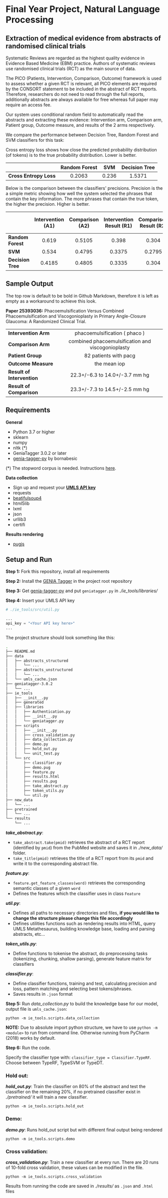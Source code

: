 # Final Year Project, Natural Language Processing
## Extraction of medical evidence from abstracts of randomised clinical trials

Systematic Reviews are regarded as the highest quality evidence in Evidence Based Medicine (EBM) practice. Authors of systematic reviews use randomised  clinical trials (RCT) as the main source of data. 

The PICO (Patients, Intervention, Comparison, Outcome) framework is used to assess whether a given RCT is relevant, all PICO elements are required by the CONSORT statement to be included in the abstract of RCT reports. Therefore, researchers do not need to read through the full reports, additionally abstracts are always available for free whereas full paper may require an access fee. 

Our system uses conditional random field to automatically read the abstracts and extracting these evidence: Intervention arm, Comparison arm, Patient group, Outcome measure, and results of the 2 arms respectively.

We compare the performance between Decision Tree, Random Forest and SVM classifiers for this task:

Cross entropy loss shows how close the predicted probability distribution (of tokens) is to the true probability distribution. Lower is better.

|                    | Random Forest |  SVM  | Decision Tree |
|--------------------|:-------------:|:-----:|:-------------:|
| **Cross Entropy Loss** |     0.2063    | 0.236 |     1.5371    |

Below is the comparison between the classifiers' precisions. Precision is the a simple metric showing how well the system selected the phrases that contain the key information. The more phrases that contain the true token, the higher the precision. Higher is better.

|               | Intervention (A1) | Comparison (A2) | Intervention Result (R1) | Comparison Result (R2) | Outcome Measure (OC) | Patient Group (P) |
|---------------|:-----------------:|:---------------:|:------------------------:|:----------------------:|:--------------------:|:-----------------:|
| **Random Forest** |       0.619       |      0.5105     |           0.398          |          0.304         |         0.719        |       0.863       |
| **SVM**           |       0.534       |      0.4795     |          0.3375          |         0.2795         |        0.6855        |       0.823       |
| **Decision Tree** |       0.4185      |      0.4805     |          0.3335          |          0.304         |        0.6135        |       0.767       |

## Sample Output ##

The top row is default to be bold in Github Markdown, therefore it is left as empty as a workaround to achieve this look.

**Paper 25393036:** Phacoemulsification Versus Combined Phacoemulsification and Viscogonioplasty in Primary Angle-Closure Glaucoma: A Randomized Clinical Trial.

|      |                    |
|:------------------------|:-------------------------------------------------:|
| **Intervention Arm**       |           phacoemulsification ( phaco )           |
| **Comparison Arm**         | combined phacoemulsification and viscogonioplasty |
| **Patient Group**          |               82 patients with pacg               |
| **Outcome Measure**        |                    the mean iop                   |
| **Result of Intervention** |           22.3+/-6.3 to 14.0+/-3.7 mm hg          |
| **Result of Comparison**   |           23.3+/-7.3 to 14.5+/-2.5 mm hg          |

## Requirements ##
**General**
* Python 3.7 or higher
* sklearn
* numpy
* nltk (\*)
* GeniaTagger 3.0.2 or later
* [genia-tagger-py](https://github.com/bornabesic/genia-tagger-py) by bornabesic

(\*) The stopword corpus is needed. Instructions [here](http://www.nltk.org/data.html). 

**Data collection**
* Sign up and request your **[UMLS API key](https://uts.nlm.nih.gov/home.html)**
* requests 
* [beatifulsoup4](https://www.crummy.com/software/BeautifulSoup/bs4/doc/)
* html5lib
* lxml 
* json
* urllib3
* certifi

**Results rendering**
* [pugjs](https://pugjs.org/api/getting-started.html)

## Setup and Run ##
**Step 1:** Fork this repository, install all requirements

**Step 2:** Install the [GENIA Tagger](http://www.nactem.ac.uk/GENIA/tagger/) in the project root repository

**Step 3:** Get [genia-tagger-py](https://github.com/bornabesic/genia-tagger-py) and put `geniatagger.py` in *./ie_tools/libraries/*

**Step 4:** Insert your UMLS API key
```python
# ./ie_tools/src/util.py 

...
api_key = "<Your API key here>"
...
```

The project structure should look something like this:
```bash
.
├── README.md
├── data
│   ├── abstracts_structured
│   │   └── ...
│   ├── abstracts_unstructured
│   │   └── ...
│   └── umls_cache.json
├── geniatagger-3.0.2
│   └── ...
├── ie_tools
│   ├── __init__.py
│   ├── generated
│   ├── libraries
│   │   ├── Authentication.py
│   │   ├── __init__.py
│   │   └── geniatagger.py
│   ├── scripts
│   │   ├── __init__.py
│   │   ├── cross_validation.py
│   │   ├── data_collection.py
│   │   ├── demo.py
│   │   ├── hold_out.py
│   │   └── unit_test.py
│   └── src
│       ├── classifier.py
│       ├── demo.pug
│       ├── feature.py
│       ├── results.html
│       ├── results.pug
│       ├── take_abstract.py
│       ├── token_utils.py
│       └── util.py
├── new_data
│   └── ...
├── pretrained
│   └── ...
└── results
    └── ...
```

***take_abstract.py***: 
* `take_abstract.take(pmid)` retrieves the abstract of a RCT report (identified by `pmid`) from the PubMed website and saves it in *./new_data/* folder.
* `take_title(pmid)` retrieves the title of a RCT report from its `pmid` and write it to the corresponding abstract file.

***feature.py***: 
* `feature.get_feature_classes(word)` retrieves the corresponding semantic classes of a given `word`
* Defines the features which the classifier uses in class `Feature`

***util.py***: 
* Defines all paths to necessary directories and files, **if you would like to change the structure please change this file accordingly**
* Defines utilities functions such as rendering results into HTML, query UMLS Metathesaurus, building knowledge base, loading and parsing abstracts, etc...

***token_utils.py***: 
* Define functions to tokenise the abstract, do preprocessing tasks (tokenizing, chunking, shallow parsing), generate feature matrix for classifiers

***classifier.py***: 
* Define classifier functions, training and test, calculating precision and loss, pattern matching and selecting best tokens/phrases.
* Saves results in `.json` format

**Step 5:** Run *data_collection.py* to build the knowledge base for our model, output file is `umls_cache.json`:

```python -m ie_tools.scripts.data_collection```

**NOTE:** Due to absolute import python structure, we have to use `python -m <module>` to run from command line. Otherwise running from PyCharm (2018) works by default.

**Step 6:** Run the code.

Specify the classifier type with: `classifier_type = Classifier.TypeRF`. Choose between TypeRF, TypeSVM or TypeDT.

### Hold out:
***hold_out.py***:
Train the classifier on 80% of the abstract and test the classifier on the remaining 20%, if no pretrained classifier exist in *./pretrained/* it will train a new classifier.

```python -m ie_tools.scripts.hold_out```

### Demo:
***demo.py***:
Runs hold_out script but with different final output being rendered

```python -m ie_tools.scripts.demo```

### Cross validation:
***cross_validation.py***:
Train a new classifier at every run. There are 20 runs of 10-fold cross validation, these values can be modified in the file.

```python -m ie_tools.scripts.cross_validation```

Results from running the code are saved in *./results/* as `.json` and `.html` files

